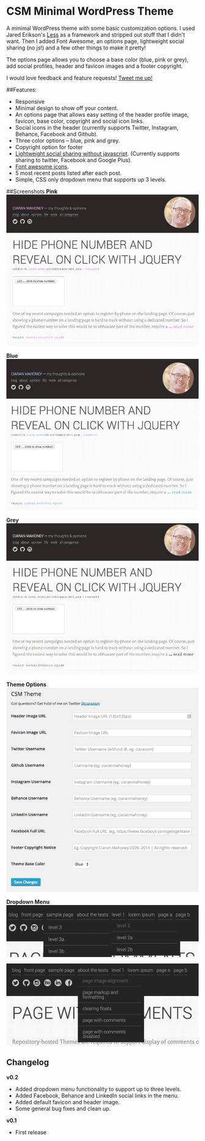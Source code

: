 CSM Minimal WordPress Theme
====

A minimal WordPress theme with some basic customization options. I used Jared Erikson's [Less](https://github.com/alliswell/Less) as a framework and stripped out stuff that I didn't want. Then I added Font Awesome, an options page, lightweight social sharing (no js!) and a few other things to make it pretty!

The options page allows you to choose a base color (blue, pink or grey), add social profiles, header and favicon images and a footer copyright.

I would love feedback and feature requests! [Tweet me up!](https://twitter.com/ciaransm)

##Features:
- Responsive
- Minimal design to show off your content.
- An options page that allows easy setting of the header profile image, favicon, base color, copyright and social icon links.
- Social icons in the header (currently supports Twitter, Instagram, Behance, Facebook and Github).
- Three color options – blue, pink and grey.
- Copyright option for footer
- [Lightweight social sharing without javascript](http://ciaranmahoney.me/lightweight-social-sharing-buttons-for-wordpress-without-javascript/6503). (Currently supports sharing to twitter, Facebook and Google Plus).
- [Font awesome icons](http://fortawesome.github.io/Font-Awesome/).
- 5 most recent posts listed after each post.
- Simple, CSS only dropdown menu that supports up 3 levels.

##Screenshots
**Pink**
![Pink screenshot](https://github.com/ciaranmahoney/csm-theme-wordpress/blob/master/screenshots/pink-screenshot.jpg)

**Blue**
![Blue screenshot](https://github.com/ciaranmahoney/csm-theme-wordpress/blob/master/screenshots/blue-screenshot.jpg)

**Grey**
![Grey screenshot](https://github.com/ciaranmahoney/csm-theme-wordpress/blob/master/screenshots/grey-screenshot.jpg)

**Theme Options**
![Options page](https://github.com/ciaranmahoney/csm-theme-wordpress/blob/master/screenshots/options-screenshot.jpg)

**Dropdown Menu**
![Options page](https://github.com/ciaranmahoney/csm-theme-wordpress/blob/master/screenshots/dropdown-3levels.png)

![Options page](https://github.com/ciaranmahoney/csm-theme-wordpress/blob/master/screenshots/dropdown.png)

## Changelog

**v0.2**
- Added dropdown menu functionality to support up to three levels.
- Added Facebook, Behance and LinkedIn social links in the menu.
- Added default favicon and header image.
- Some general bug fixes and clean up.

**v0.1** 
- First release